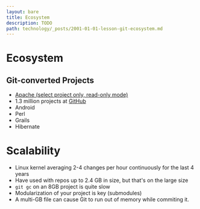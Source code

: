 ```yaml
---
layout: bare
title: Ecosystem
description: TODO
path: technology/_posts/2001-01-01-lesson-git-ecosystem.md
---
```


# Ecosystem

## Git-converted Projects
* [Apache (select project only, read-only mode)](http://git.apache.org/)
* 1.3 million projects at [GitHub](http://github.com)
* Android
* Perl
* Grails
* Hibernate

# Scalability
* Linux kernel averaging 2-4 changes per hour continuously for the last 4 years
* Have used with repos up to 2.4 GB in size, but that's on the large size
* `git gc` on an 8GB project is quite slow
* Modularization of your project is key (submodules)
* A multi-GB file can cause Git to run out of memory while commiting it.

